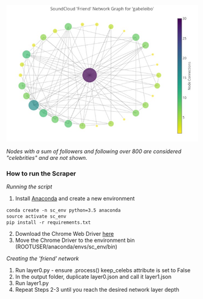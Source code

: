 ![alt text](https://raw.githubusercontent.com/gabeleibo/sc_net/master/graphs/network_layer1.jpeg)

*Nodes with a sum of followers and following over 800 are considered "celebrities" and are not shown.*

### How to run the Scraper
*Running the script*
1. Install [Anaconda](https://anaconda.org/anaconda/python) and create a new environment
```
conda create -n sc_env python=3.5 anaconda
source activate sc_env
pip install -r requirements.txt
```
2. Download the Chrome Web Driver [here](https://sites.google.com/a/chromium.org/chromedriver/downloads)
3. Move the Chrome Driver to the environment bin (ROOTUSER/anaconda/envs/sc_env/bin)

*Creating the 'friend' network*
1. Run layer0.py - ensure .process() keep_celebs attribute is set to False
2. In the output folder, duplicate layer0.json and call it layer1.json
3. Run layer1.py
4. Repeat Steps 2-3 until you reach the desired network layer depth  
